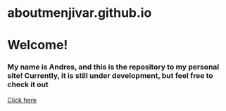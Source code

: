 # aboutmenjivar.github.io
<h1>Welcome!</h1>
<h3>My name is Andres, and this is the repository to my personal site! Currently, it is still under development, but feel free to check it out</h3>
<a href = "www.aboutmenjivar.com">Click here</a>
